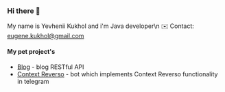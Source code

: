 ### Hi there 👋

My name is Yevhenii Kukhol and i'm Java developer\n
✉️ Contact: eugene.kukhol@gmail.com

#### My pet project's 

- [Blog](https://github.com/Eragoo/blog_bakcend) - blog RESTful API
- [Context Reverso](https://github.com/Eragoo/reversoContextBot) - bot which implements Context Reverso functionality in telegram
